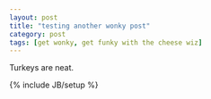 ```yaml
---
layout: post
title: "testing another wonky post"
category: post
tags: [get wonky, get funky with the cheese wiz]
---
```

Turkeys are neat.

{% include JB/setup %}
